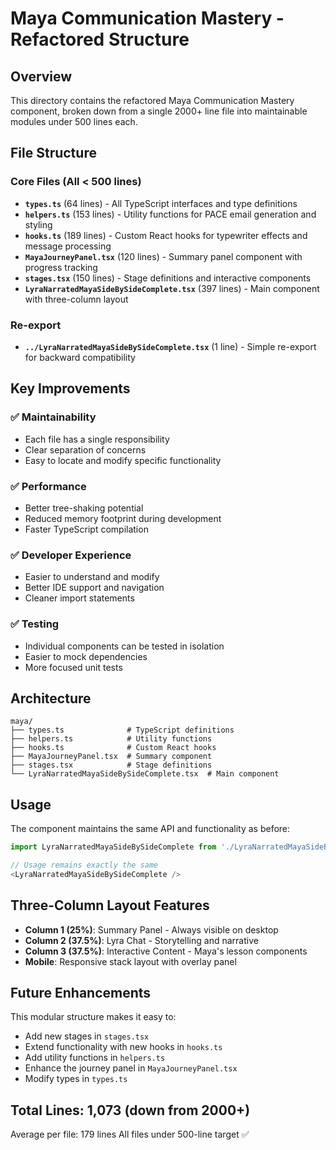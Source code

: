 # Maya Communication Mastery - Refactored Structure

## Overview
This directory contains the refactored Maya Communication Mastery component, broken down from a single 2000+ line file into maintainable modules under 500 lines each.

## File Structure

### Core Files (All < 500 lines)
- **`types.ts`** (64 lines) - All TypeScript interfaces and type definitions
- **`helpers.ts`** (153 lines) - Utility functions for PACE email generation and styling
- **`hooks.ts`** (189 lines) - Custom React hooks for typewriter effects and message processing
- **`MayaJourneyPanel.tsx`** (120 lines) - Summary panel component with progress tracking
- **`stages.tsx`** (150 lines) - Stage definitions and interactive components
- **`LyraNarratedMayaSideBySideComplete.tsx`** (397 lines) - Main component with three-column layout

### Re-export
- **`../LyraNarratedMayaSideBySideComplete.tsx`** (1 line) - Simple re-export for backward compatibility

## Key Improvements

### ✅ Maintainability
- Each file has a single responsibility
- Clear separation of concerns
- Easy to locate and modify specific functionality

### ✅ Performance
- Better tree-shaking potential
- Reduced memory footprint during development
- Faster TypeScript compilation

### ✅ Developer Experience
- Easier to understand and modify
- Better IDE support and navigation
- Cleaner import statements

### ✅ Testing
- Individual components can be tested in isolation
- Easier to mock dependencies
- More focused unit tests

## Architecture

```
maya/
├── types.ts              # TypeScript definitions
├── helpers.ts            # Utility functions
├── hooks.ts              # Custom React hooks
├── MayaJourneyPanel.tsx  # Summary component
├── stages.tsx            # Stage definitions
└── LyraNarratedMayaSideBySideComplete.tsx  # Main component
```

## Usage

The component maintains the same API and functionality as before:

```typescript
import LyraNarratedMayaSideBySideComplete from './LyraNarratedMayaSideBySideComplete';

// Usage remains exactly the same
<LyraNarratedMayaSideBySideComplete />
```

## Three-Column Layout Features

- **Column 1 (25%)**: Summary Panel - Always visible on desktop
- **Column 2 (37.5%)**: Lyra Chat - Storytelling and narrative
- **Column 3 (37.5%)**: Interactive Content - Maya's lesson components
- **Mobile**: Responsive stack layout with overlay panel

## Future Enhancements

This modular structure makes it easy to:
- Add new stages in `stages.tsx`
- Extend functionality with new hooks in `hooks.ts`
- Add utility functions in `helpers.ts`
- Enhance the journey panel in `MayaJourneyPanel.tsx`
- Modify types in `types.ts`

## Total Lines: 1,073 (down from 2000+)
Average per file: 179 lines
All files under 500-line target ✅